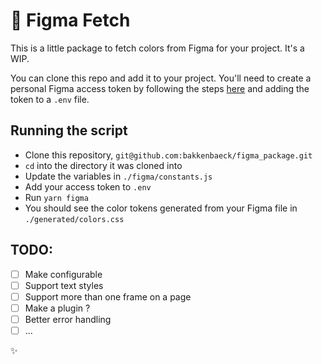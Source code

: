# 🎨 Figma Fetch

This is a little package to fetch colors from Figma for your project. It's a WIP.

You can clone this repo and add it to your project. You'll need to create a personal Figma access token by following the steps [here](https://www.figma.com/developers/api#access-tokens) and adding the token to a `.env` file.

## Running the script

- Clone this repository, `git@github.com:bakkenbaeck/figma_package.git`
- `cd` into the directory it was cloned into
- Update the variables in `./figma/constants.js`
- Add your access token to `.env`
- Run `yarn figma`
- You should see the color tokens generated from your Figma file in `./generated/colors.css`

## TODO:

- [ ] Make configurable
- [ ] Support text styles
- [ ] Support more than one frame on a page
- [ ] Make a plugin ?
- [ ] Better error handling
- [ ] ...

✨
